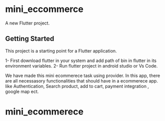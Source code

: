 # mini_eccommerce

A new Flutter project.

## Getting Started

This project is a starting point for a Flutter application.

1- First download flutter in your system and add path of bin in flutter in its environment variables.
2- Run flutter project in android studio or Vs Code.

We have made this mini ecommerece task using provider. 
In this app, there are all necessasory functionalities that should have in a ecommerece app.
like Authentication, Search product, add to cart, payment integration , google map ect.



# mini_ecommerece
